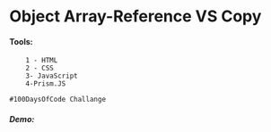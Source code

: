 # Object Array-Reference VS Copy

#### Tools:

```
    1 - HTML
    2 - CSS
    3- JavaScript
    4-Prism.JS
```

```
#100DaysOfCode Challange
```

##### Demo:
